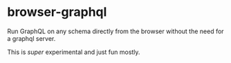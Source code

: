 # browser-graphql

Run GraphQL on any schema directly from the browser without the need for a graphql server.

This is _super_ experimental and just fun mostly.
